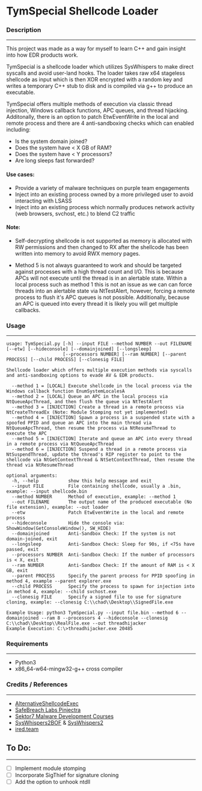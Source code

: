 # TymSpecial Shellcode Loader


### Description
---
This project was made as a way for myself to learn C++ and gain insight into how EDR products work.

TymSpecial is a shellcode loader which utilizes SysWhispers to make direct syscalls and avoid user-land hooks. The loader takes raw x64 stageless shellcode as input which is then XOR encrypted with a random key and writes a temporary C++ stub to disk and is compiled via g++ to produce an executable. 

TymSpecial offers multiple methods of execution via classic thread injection, Windows callback functions, APC queues, and thread hijacking. Additonally, there is an option to patch EtwEventWrite in the local and remote process and there are 4 anti-sandboxing checks which can enabled including:

- Is the system domain joined?
- Does the system have < X GB of RAM?
- Does the system have < Y processors?
- Are long sleeps fast forwarded?

#### Use cases:

- Provide a variety of malware techniques on purple team engagements
- Inject into an existing process owned by a more privileged user to avoid interacting with LSASS
- Inject into an existing process which normally produces network activity (web browsers, svchost, etc.) to blend C2 traffic 

#### Note: 

- Self-decrypting shellcode is not supported as memory is allocated with RW permissions and then changed to RX after the shellcode has been written into memory to avoid RWX memory pages. 

- Method 5 is not always guaranteed to work and should be targeted against processes with a high thread count and I/O. This is because APCs will not execute until the thread is in an alertable state. Within a local process such as method 1 this is not an issue as we can can force threads into an alertable state via NtTestAlert, however, forcing a remote process to flush it's APC queues is not possible. Additionally, because an APC is queued into every thread it is likely you will get multiple callbacks.


### Usage
---
```
usage: TymSpecial.py [-h] --input FILE --method NUMBER --out FILENAME [--etw] [--hideconsole] [--domainjoined] [--longsleep]
                     [--processors NUMBER] [--ram NUMBER] [--parent PROCESS] [--child PROCESS] [--clonesig FILE]

Shellcode loader which offers multiple execution methods via syscalls and anti-sandboxing options to evade AV & EDR products.

  --method 1 = [LOCAL] Execute shellcode in the local process via the Windows callback function EnumSystemLocalesA
  --method 2 = [LOCAL] Queue an APC in the local process via NtQueueApcThread, and then flush the queue via NtTestAlert
  --method 3 = [INJECTION] Create a thread in a remote process via NtCreateThreadEx (Note: Module Stomping not yet implemented)
  --method 4 = [INJECTION] Spawn a process in a suspended state with a spoofed PPID and queue an APC into the main thread via NtQueueApcThread, then resume the process via NtResumeThread to execute the APC
  --method 5 = [INJECTION] Iterate and queue an APC into every thread in a remote process via NtQueueApcThread
  --method 6 = [INJECTION] Suspend a thread in a remote process via NtSuspendThread, update the thread's RIP register to point to the shellcode via NtGetContextThread & NtSetContextThread, then resume the thread via NtResumeThread
  
optional arguments:
  -h, --help           show this help message and exit
  --input FILE         File containing shellcode, usually a .bin, example: --input shellcode.bin
  --method NUMBER      Method of execution, example: --method 1
  --out FILENAME       The output name of the produced executable (No file extension), example: --out loader
  --etw                Patch EtwEventWrite in the local and remote process
  --hideconsole        Hide the console via: ShowWindow(GetConsoleWindow(), SW_HIDE)
  --domainjoined       Anti-Sandbox Check: If the system is not domain-joined, exit
  --longsleep          Anti-Sandbox Check: Sleep for 90s, if <75s have passed, exit
  --processors NUMBER  Anti-Sandbox Check: If the number of processors is < X, exit
  --ram NUMBER         Anti-Sandbox Check: If the amount of RAM is < X GB, exit
  --parent PROCESS     Specify the parent process for PPID spoofing in method 4, example --parent explorer.exe
  --child PROCESS      Specify the process to spawn for injection into in method 4, example: --child svchost.exe
  --clonesig FILE      Specify a signed file to use for signature cloning, example: --clonesig C:\\chad\\Desktop\\SignedFile.exe

Example Usage: python3 TymSpecial.py --input file.bin --method 6 --domainjoined --ram 8 --processors 4 --hideconsole --clonesig C:\\chad\\Desktop\\RealFile.exe --out threadhijacker
Example Execution: C:\>threadhijacker.exe 20485
```


### Requirements
---
- Python3
- x86_64-w64-mingw32-g++ cross compiler


### Credits / References
---
- [AlternativeShellcodeExec](https://github.com/S4R1N/AlternativeShellcodeExec)
- [SafeBreach Labs Pinjectra](https://github.com/SafeBreach-Labs/pinjectra)
- [Sektor7 Malware Development Courses](https://institute.sektor7.net/)
- [SysWhispers2BOF](https://github.com/FalconForceTeam/SysWhispers2BOF) & [SysWhispers2](https://github.com/jthuraisamy/SysWhispers2)
- [ired.team](https://www.ired.team/)


## To Do:
---
- [ ] Implement module stomping
- [ ] Incorporate SigThief for signature cloning
- [ ] Add the option to unhook ntdll
